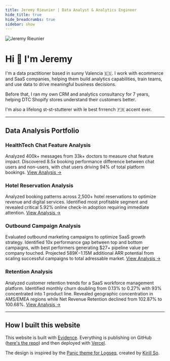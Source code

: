 ```yaml
---
title: Jeremy Rieunier | Data Analyst & Analytics Engineer
hide_title: true
hide_breadcrumbs: true
sidebar: show
---
```


<img src="https://avatars.githubusercontent.com/jeremyrieunier" alt="Jeremy Rieunier" class="rounded-full w-36 h-36 mb-4">

# Hi 👋 I'm Jeremy

I'm a data practitioner based in sunny Valencia 🇪🇸. I work with ecommerce and SaaS companies, helping them build analytics capabilities, train teams, and use data to drive meaningful business decisions.

Before that, I ran my own CRM and analytics consultancy for 7 years, helping DTC Shopify stores understand their customers better.

I'm also a lifelong st-st-stutterer with le best frrrench 🇫🇷 accent ever.

---

## Data Analysis Portfolio
### HealthTech Chat Feature Analysis
Analyzed 400k+ messages from 33k+ doctors to measure chat feature impact. Discovered 8.5x booking performance difference between chat users and non-users, with chat users driving 94% of total platform bookings. [View Analysis →](/data-analysis/chat/)

### Hotel Reservation Analysis
Analyzed booking patterns across 2,500+ hotel reservations to optimize revenue and digital services. Identified most profitable segment and revealed critical 5.92% online check-in adoption requiring immediate attention. 
[View Analysis →](/data-analysis/hotel/)

### Outbound Campaign Analysis
Evaluated outbound marketing campaigns to optimize SaaS growth strategy. Identified 10x performance gap between top and bottom campaigns, with best performers generating $27+ pipeline value per company touched. Projected $589K-$1.15M additional ARR potential from scaling successful campaigns to total adressable market. [View Analysis →](/data-analysis/outbound/)


### Retention Analysis
Analyzed customer retention trends for a SaaS workforce management platform. Identified monthly churn doubling from 0.13% to 0.27% with 93% concentrated into 1 product line. Revealed geographic concentration in AMS/EMEA regions while Net Revenue Retention declined from 102.87% to 100.68%. [View Analysis →](/data-analysis/retention/)

---

## How I built this website
This website is built with [Evidence](https://evidence.dev/). Everything is publishing on GitHub ([here's the repo](https://github.com/jeremyrieunier/evidence-portfolio)) and then deployed with [Vercel](https://vercel.com/). 

The design is inspired by the [Panic theme for Logseq](https://github.com/kirso/logseq-panic-theme), created by [Kirill So](https://www.kirillso.com/).

